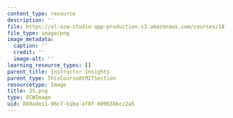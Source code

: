 ```yaml
---
content_type: resource
description: ''
file: https://ol-ocw-studio-app-production.s3.amazonaws.com/courses/18-s097-applied-category-theory-january-iap-2019/009ade1196c7b1baaf8f60965bbcc2a5_35.png
file_type: image/png
image_metadata:
  caption: ''
  credit: ''
  image-alt: ''
learning_resource_types: []
parent_title: Instructor Insights
parent_type: ThisCourseAtMITSection
resourcetype: Image
title: 35.png
type: OCWImage
uid: 009ade11-96c7-b1ba-af8f-60965bbcc2a5
---
```

